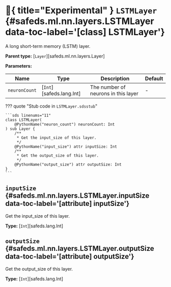 # :test_tube:{ title="Experimental" } <code class="doc-symbol doc-symbol-class"></code> `LSTMLayer` {#safeds.ml.nn.layers.LSTMLayer data-toc-label='[class] LSTMLayer'}

A long short-term memory (LSTM) layer.

**Parent type:** [`Layer`][safeds.ml.nn.layers.Layer]

**Parameters:**

| Name | Type | Description | Default |
|------|------|-------------|---------|
| `neuronCount` | [`Int`][safeds.lang.Int] | The number of neurons in this layer | - |

??? quote "Stub code in `LSTMLayer.sdsstub`"

    ```sds linenums="11"
    class LSTMLayer(
        @PythonName("neuron_count") neuronCount: Int
    ) sub Layer {
        /**
         * Get the input_size of this layer.
         */
        @PythonName("input_size") attr inputSize: Int
        /**
         * Get the output_size of this layer.
         */
        @PythonName("output_size") attr outputSize: Int
    }
    ```

## <code class="doc-symbol doc-symbol-attribute"></code> `inputSize` {#safeds.ml.nn.layers.LSTMLayer.inputSize data-toc-label='[attribute] inputSize'}

Get the input_size of this layer.

**Type:** [`Int`][safeds.lang.Int]

## <code class="doc-symbol doc-symbol-attribute"></code> `outputSize` {#safeds.ml.nn.layers.LSTMLayer.outputSize data-toc-label='[attribute] outputSize'}

Get the output_size of this layer.

**Type:** [`Int`][safeds.lang.Int]
